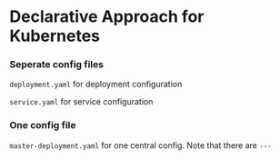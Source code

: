 # Declarative Approach for Kubernetes

### Seperate config files

`deployment.yaml` for deployment configuration

`service.yaml` for service configuration

### One config file

`master-deployment.yaml` for one central config. Note that there are `---`
